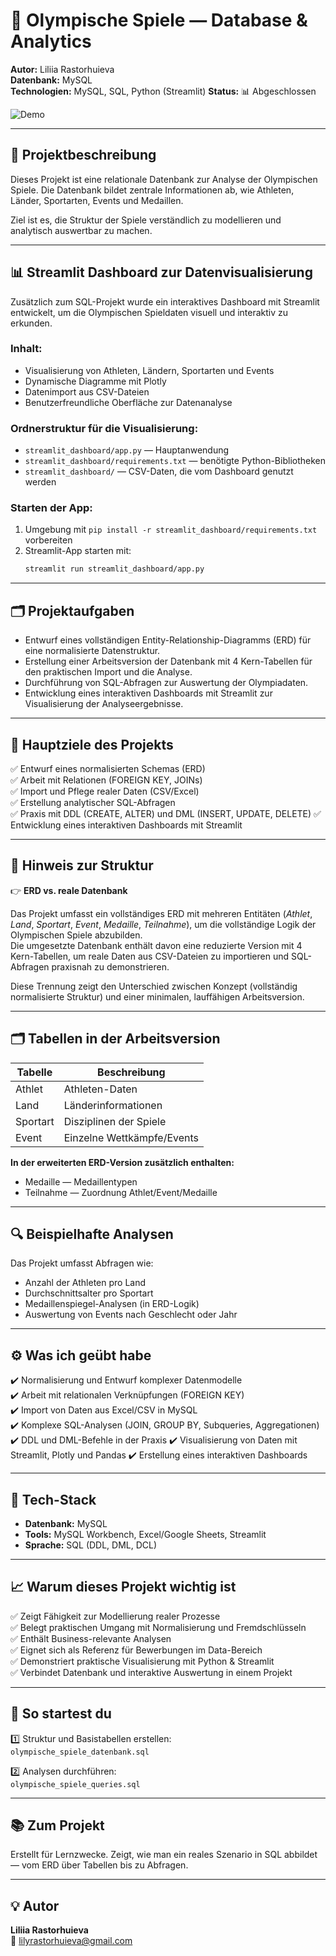 # 🏅 Olympische Spiele — Database & Analytics

**Autor:** Liliia Rastorhuieva  
**Datenbank:** MySQL  
**Technologien:** MySQL, SQL, Python (Streamlit) 
**Status:** 📊 Abgeschlossen

![Demo](./olympics_streamlit_dashboard/demo.GIF)

---

## 📌 Projektbeschreibung  
Dieses Projekt ist eine relationale Datenbank zur Analyse der Olympischen Spiele. Die Datenbank bildet zentrale Informationen ab, wie Athleten, Länder, Sportarten, Events und Medaillen.

Ziel ist es, die Struktur der Spiele verständlich zu modellieren und analytisch auswertbar zu machen.

---

## 📊 Streamlit Dashboard zur Datenvisualisierung

Zusätzlich zum SQL-Projekt wurde ein interaktives Dashboard mit Streamlit entwickelt, um die Olympischen Spieldaten visuell und interaktiv zu erkunden.

### Inhalt:
- Visualisierung von Athleten, Ländern, Sportarten und Events
- Dynamische Diagramme mit Plotly
- Datenimport aus CSV-Dateien
- Benutzerfreundliche Oberfläche zur Datenanalyse
  
### Ordnerstruktur für die Visualisierung:
- `streamlit_dashboard/app.py` — Hauptanwendung
- `streamlit_dashboard/requirements.txt` — benötigte Python-Bibliotheken
- `streamlit_dashboard/` — CSV-Daten, die vom Dashboard genutzt werden

### Starten der App:
1. Umgebung mit `pip install -r streamlit_dashboard/requirements.txt` vorbereiten  
2. Streamlit-App starten mit:  
   ```bash
   streamlit run streamlit_dashboard/app.py

---

## 🗂️ Projektaufgaben  
- Entwurf eines vollständigen Entity-Relationship-Diagramms (ERD) für eine normalisierte Datenstruktur.
- Erstellung einer Arbeitsversion der Datenbank mit 4 Kern-Tabellen für den praktischen Import und die Analyse.
- Durchführung von SQL-Abfragen zur Auswertung der Olympiadaten.
- Entwicklung eines interaktiven Dashboards mit Streamlit zur Visualisierung der Analyseergebnisse.

---

## 🎯 Hauptziele des Projekts 
✅ Entwurf eines normalisierten Schemas (ERD)  
✅ Arbeit mit Relationen (FOREIGN KEY, JOINs)  
✅ Import und Pflege realer Daten (CSV/Excel)  
✅ Erstellung analytischer SQL-Abfragen  
✅ Praxis mit DDL (CREATE, ALTER) und DML (INSERT, UPDATE, DELETE)
✅ Entwicklung eines interaktiven Dashboards mit Streamlit

---

## 📌 Hinweis zur Struktur  
👉 **ERD vs. reale Datenbank**

Das Projekt umfasst ein vollständiges ERD mit mehreren Entitäten (*Athlet*, *Land*, *Sportart*, *Event*, *Medaille*, *Teilnahme*), um die vollständige Logik der Olympischen Spiele abzubilden.  
Die umgesetzte Datenbank enthält davon eine reduzierte Version mit 4 Kern-Tabellen, um reale Daten aus CSV-Dateien zu importieren und SQL-Abfragen praxisnah zu demonstrieren.

Diese Trennung zeigt den Unterschied zwischen Konzept (vollständig normalisierte Struktur) und einer minimalen, lauffähigen Arbeitsversion.

---

## 🗂️ Tabellen in der Arbeitsversion  
| Tabelle   | Beschreibung                  |
|-----------|--------------------------------|
| Athlet    | Athleten-Daten                |
| Land      | Länderinformationen           |
| Sportart  | Disziplinen der Spiele        |
| Event     | Einzelne Wettkämpfe/Events    |

**In der erweiterten ERD-Version zusätzlich enthalten:**  
- Medaille — Medaillentypen  
- Teilnahme — Zuordnung Athlet/Event/Medaille

---

## 🔍 Beispielhafte Analysen  
Das Projekt umfasst Abfragen wie:  
- Anzahl der Athleten pro Land  
- Durchschnittsalter pro Sportart  
- Medaillenspiegel-Analysen (in ERD-Logik)  
- Auswertung von Events nach Geschlecht oder Jahr

---

## ⚙️ Was ich geübt habe  
✔️ Normalisierung und Entwurf komplexer Datenmodelle  
✔️ Arbeit mit relationalen Verknüpfungen (FOREIGN KEY)  
✔️ Import von Daten aus Excel/CSV in MySQL  
✔️ Komplexe SQL-Analysen (JOIN, GROUP BY, Subqueries, Aggregationen)  
✔️ DDL und DML-Befehle in der Praxis
✔️ Visualisierung von Daten mit Streamlit, Plotly und Pandas
✔️ Erstellung eines interaktiven Dashboards

---

## 🧩 Tech-Stack  
- **Datenbank:** MySQL  
- **Tools:** MySQL Workbench, Excel/Google Sheets, Streamlit  
- **Sprache:** SQL (DDL, DML, DCL)

---

## 📈 Warum dieses Projekt wichtig ist  
✅ Zeigt Fähigkeit zur Modellierung realer Prozesse  
✅ Belegt praktischen Umgang mit Normalisierung und Fremdschlüsseln  
✅ Enthält Business-relevante Analysen  
✅ Eignet sich als Referenz für Bewerbungen im Data-Bereich  
✅ Demonstriert praktische Visualisierung mit Python & Streamlit  
✅ Verbindet Datenbank und interaktive Auswertung in einem Projekt

---

## 🚀 So startest du  
1️⃣ Struktur und Basistabellen erstellen:  
`olympische_spiele_datenbank.sql`

2️⃣ Analysen durchführen:  
`olympische_spiele_queries.sql`

---

## 📚 Zum Projekt  
Erstellt für Lernzwecke. Zeigt, wie man ein reales Szenario in SQL abbildet — vom ERD über Tabellen bis zu Abfragen.

---

## 💡 Autor  
**Liliia Rastorhuieva**  
📧 lilyrastorhuieva@gmail.com
